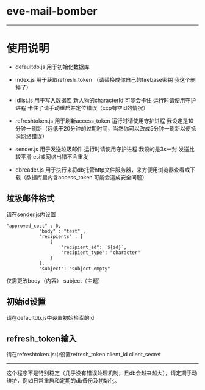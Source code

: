 # eve-mail-bomber

-------------------------------

# 使用说明

* defaultdb.js 用于初始化数据库

* index.js 用于获取refresh_token （请替换成你自己的firebase密钥 我这个删掉了）

* idlist.js 用于写入数据库 新人物的characterId 可能会卡住 运行时请使用守护进程 卡住了请手动重启并定位错误（ccp有空id的情况）

* refreshtoken.js 用于刷新access_token 运行时请使用守护进程 我设定是10分钟一刷新（远低于20分钟的过期时间，当然你可以改成5分钟一刷新以便抵消网络错误）

* sender.js 用于发送垃圾邮件 运行时请使用守护进程 我设的是3s一封 发送比较平滑 esi或网络出错不会重发

* dbreader.js 用于执行来将db托管http文件服务器，来方便用浏览器查看或下载（数据库里内含access_token 可能会造成安全问题）

## 垃圾邮件格式

请在sender.js内设置

```
"approved_cost" : 0,
			"body" : "test" ,
			"recipients" : [
				{
					"recipient_id": `${id}`,
					"recipient_type": "character"
				}
			],
			"subject": "subject empty"

```


仅需更改body（内容） subject（主题）

## 初始id设置

请在defaultdb.js中设置初始检索的id

## refresh_token输入

请在refreshtoken.js中设置refresh_token client_id client_secret

-----------------------------------------

这个程序不是特别稳定（几乎没有错误处理机制，且db会越来越大），请定期手动维护，例如日常重启和定期的db备份及初始化。
